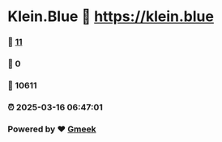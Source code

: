 # Klein.Blue :link: https://klein.blue 
### :page_facing_up: [11](https://klein.blue/tag.html) 
### :speech_balloon: 0 
### :hibiscus: 10611 
### :alarm_clock: 2025-03-16 06:47:01 
### Powered by :heart: [Gmeek](https://github.com/Meekdai/Gmeek)

